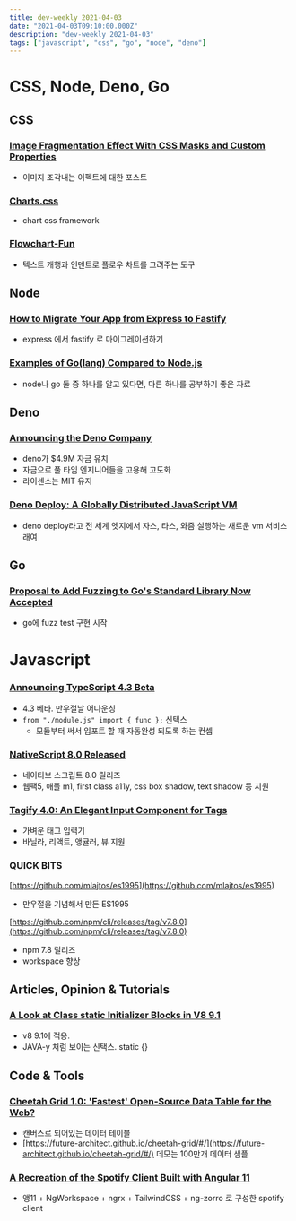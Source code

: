 ```yaml
---
title: dev-weekly 2021-04-03
date: "2021-04-03T09:10:00.000Z"
description: "dev-weekly 2021-04-03"
tags: ["javascript", "css", "go", "node", "deno"]
---
```


# CSS, Node, Deno, Go

## CSS

### [Image Fragmentation Effect With CSS Masks and Custom Properties](https://css-tricks.com/image-fragmentation-effect-with-css-masks-and-custom-properties)

- 이미지 조각내는 이펙트에 대한 포스트

### [Charts.css](https://chartscss.org/)

- chart css framework

### [Flowchart-Fun](https://flowchart.fun/)

- 텍스트 개행과 인덴트로 플로우 차트를 그려주는 도구

## Node

### [How to Migrate Your App from Express to Fastify](https://www.sitepoint.com/express-to-fastify-migrate/)

- express 에서 fastify 로 마이그레이션하기

### [Examples of Go(lang) Compared to Node.js](https://github.com/miguelmota/golang-for-nodejs-developers)

- node나 go 둘 중 하나를 알고 있다면, 다른 하나를 공부하기 좋은 자료

## Deno

### [Announcing the Deno Company](https://deno.com/blog/the-deno-company)

- deno가 $4.9M 자금 유치
- 자금으로 풀 타임 엔지니어들을 고용해 고도화
- 라이센스는 MIT 유지

### [Deno Deploy: A Globally Distributed JavaScript VM](https://deno.com/deploy)

- deno deploy라고 전 세계 엣지에서 자스, 타스, 와즘 실행하는 새로운 vm 서비스래여

## Go

### [Proposal to Add Fuzzing to Go's Standard Library Now Accepted](https://github.com/golang/go/issues/44551#issuecomment-811607377)

- go에 fuzz test 구현 시작

# Javascript

### [Announcing TypeScript 4.3 Beta](https://devblogs.microsoft.com/typescript/announcing-typescript-4-3-beta/)

- 4.3 베타. 만우절날 어나운싱
- `from "./module.js" import { func };` 신택스
    - 모듈부터 써서 임포트 할 때 자동완성 되도록 하는 컨셉

### [NativeScript 8.0 Released](https://blog.nativescript.org/nativescript-8-announcement/)

- 네이티브 스크립트 8.0 릴리즈
- 웹팩5, 애플 m1, first class a11y, css box shadow, text shadow 등 지원

### [Tagify 4.0: An Elegant Input Component for Tags](https://github.com/yairEO/tagify)

- 가벼운 태그 입력기
- 바닐라, 리액트, 앵귤러, 뷰 지원

### QUICK BITS

[https://github.com/mlajtos/es1995](https://github.com/mlajtos/es1995)

- 만우절을 기념해서 만든 ES1995

[https://github.com/npm/cli/releases/tag/v7.8.0](https://github.com/npm/cli/releases/tag/v7.8.0)

- npm 7.8 릴리즈
- workspace 향상

## Articles, Opinion & Tutorials

### [A Look at Class static Initializer Blocks in V8 9.1]()

- v8 9.1에 적용.
- JAVA-y 처럼 보이는 신택스. static {}

## Code & Tools

### [Cheetah Grid 1.0: 'Fastest' Open-Source Data Table for the Web?](https://github.com/future-architect/cheetah-grid)

- 캔버스로 되어있는 데이터 테이블
- [https://future-architect.github.io/cheetah-grid/#/](https://future-architect.github.io/cheetah-grid/#/) 데모는 100만개 데이터 샘플

### [A Recreation of the Spotify Client Built with Angular 11](https://github.com/trungk18/angular-spotify)

- 앵11 + NgWorkspace + ngrx + TailwindCSS + ng-zorro 로 구성한 spotify client